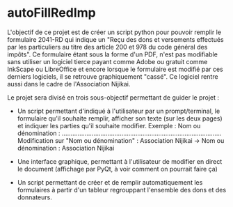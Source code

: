# autoFillRedImp

L'objectif de ce projet est de créer un script python pour pouvoir remplir le formulaire 2041-RD qui indique un "Reçu des dons et versements effectués par les particuliers au titre des article 200 et 978 du code général des impôts". Ce formulaire étant sous la forme d'un PDF, n'est pas modifiable sans utiliser un logiciel tierce payant comme Adobe ou gratuit comme InkScape ou LibreOffice et encore lorsque le formulaire est modifié par ces derniers logiciels, il se retrouve graphiquement "cassé". Ce logiciel rentre aussi dans le cadre de l'Association Nijikai.

Le projet sera divisé en trois sous-objectif permettant de guider le projet :
- Un script permettant d'indiqué à l'utilisateur par un prompt/terminal, le formulaire qu'il souhaite remplir, afficher son texte (sur les deux pages) et indiquer les parties qu'il souhaite modifier. Exemple :
Nom ou dénomination :
...........................................................................................
Modification sur "Nom ou dénomination" : Association Nijikai
->
Nom ou dénomination :
Association Nijikai

- Une interface graphique, permettant à l'utilisateur de modifier en direct le document (affichage par PyQt, à voir comment on pourrait faire ça)

- Un script permettant de créer et de remplir automatiquement les formulaires à partir d'un tableur regrouppant l'ensemble des dons et des donnateurs.
